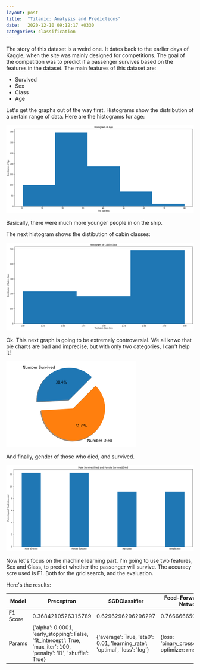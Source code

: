 ```yaml
---
layout: post
title:  "Titanic: Analysis and Predictions"
date:   2020-12-10 09:12:17 +0330
categories: classification
---
```

The story of this dataset is a weird one. It dates back to the earlier days of Kaggle, when the site was mainly designed for competitions. The goal of the competition was to predict if a passenger survives based on the features in the dataset. The main features of this dataset are:

* Survived
* Sex
* Class
* Age

Let's get the graphs out of the way first. Histograms show the distribution of a certain range of data. Here are the histograms for age:

![Age Histogram](/assets/img/age_hist.png)

Basically, there were much more younger people in on the ship.

The next histogram shows the distibution of cabin classes:

![Cabin Class Histogram](/assets/img/class-hist.png)

Ok. This next graph is going to be extremely controversial. We all knwo that pie charts are bad and imprecise, but with only two categories, I can't help it!

![Died-Survived Pie Chart](/assets/img/died-survived.png)

And finally, gender of those who died, and survived.

![Died-Survived Sex](/assets/img/died-survived-male-female.png)

Now let's focus on the machine learning part. I'm going to use two features, Sex and Class, to predict whether the passenger will survive. The accuracy scre used is F1. Both for the grid search, and the evaluation.

Here's the results:

| Model    | Preceptron                                                                                                              | SGDClassifier                                                                 | Feed-Forward Deep Network                    | SVC                                         |
|----------|-------------------------------------------------------------------------------------------------------------------------|-------------------------------------------------------------------------------|----------------------------------------------|---------------------------------------------|
| F1 Score | 0.3684210526315789                                                                                                      | 0.6296296296296297                                                            | 0.7666666507720947                           | 0.7692307692307692                          |
| Params   | {'alpha': 0.0001,  'early_stopping': False,  'fit_intercept': True, 'max_iter': 100,  'penalty': 'l1', 'shuffle': True} | {'average': True,  'eta0': 0.01,  'learning_rate': 'optimal',  'loss': 'log'} | {loss: 'binary_crossentropy' optimizer: rms} | {'C': 1,  'degree': 1,  'kernel': 'linear'} |
